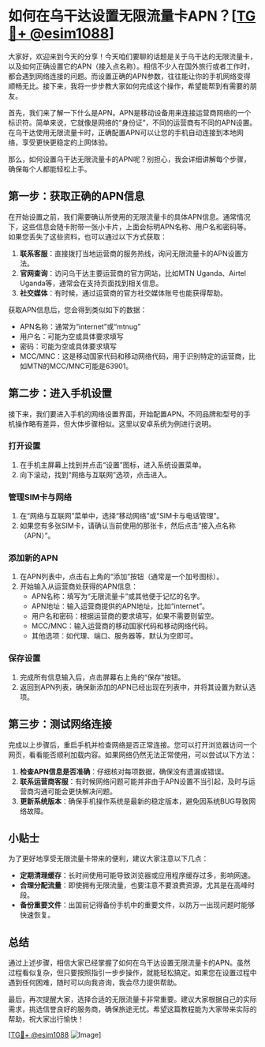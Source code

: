 # 如何在乌干达设置无限流量卡APN？[[TG💪+ @esim1088](https://t.me/s/esim1088)]

大家好，欢迎来到今天的分享！今天咱们要聊的话题是关于乌干达的无限流量卡，以及如何正确设置它的APN（接入点名称）。相信不少人在国外旅行或者工作时，都会遇到网络连接的问题。而设置正确的APN参数，往往能让你的手机网络变得顺畅无比。接下来，我将一步步教大家如何完成这个操作，希望能帮到有需要的朋友。

首先，我们来了解一下什么是APN。APN是移动设备用来连接运营商网络的一个标识符。简单来说，它就像是网络的“身份证”，不同的运营商有不同的APN设置。在乌干达使用无限流量卡时，正确配置APN可以让您的手机自动连接到本地网络，享受更快更稳定的上网体验。

那么，如何设置乌干达无限流量卡的APN呢？别担心，我会详细讲解每个步骤，确保每个人都能轻松上手。

## 第一步：获取正确的APN信息

在开始设置之前，我们需要确认所使用的无限流量卡的具体APN信息。通常情况下，这些信息会随卡附带一张小卡片，上面会标明APN名称、用户名和密码等。如果您丢失了这些资料，也可以通过以下方式获取：

1. **联系客服**：直接拨打当地运营商的服务热线，询问无限流量卡的APN设置方法。
2. **官网查询**：访问乌干达主要运营商的官方网站，比如MTN Uganda、Airtel Uganda等，通常会在支持页面找到相关信息。
3. **社交媒体**：有时候，通过运营商的官方社交媒体账号也能获得帮助。

获取APN信息后，您会得到类似如下的数据：
- APN名称：通常为“internet”或“mtnug”
- 用户名：可能为空或具体要求填写
- 密码：可能为空或具体要求填写
- MCC/MNC：这是移动国家代码和移动网络代码，用于识别特定的运营商，比如MTN的MCC/MNC可能是63901。

## 第二步：进入手机设置

接下来，我们要进入手机的网络设置界面，开始配置APN。不同品牌和型号的手机操作略有差异，但大体步骤相似。这里以安卓系统为例进行说明。

### 打开设置
1. 在手机主屏幕上找到并点击“设置”图标，进入系统设置菜单。
2. 向下滚动，找到“网络与互联网”选项，点击进入。

### 管理SIM卡与网络
1. 在“网络与互联网”菜单中，选择“移动网络”或“SIM卡与电话管理”。
2. 如果您有多张SIM卡，请确认当前使用的那张卡，然后点击“接入点名称（APN）”。

### 添加新的APN
1. 在APN列表中，点击右上角的“添加”按钮（通常是一个加号图标）。
2. 开始输入从运营商处获得的APN信息：
   - APN名称：填写为“无限流量卡”或其他便于记忆的名字。
   - APN地址：输入运营商提供的APN地址，比如“internet”。
   - 用户名和密码：根据运营商的要求填写，如果不需要则留空。
   - MCC/MNC：输入运营商的移动国家代码和移动网络代码。
   - 其他选项：如代理、端口、服务器等，默认为空即可。

### 保存设置
1. 完成所有信息输入后，点击屏幕右上角的“保存”按钮。
2. 返回到APN列表，确保新添加的APN已经出现在列表中，并将其设置为默认选项。

## 第三步：测试网络连接

完成以上步骤后，重启手机并检查网络是否正常连接。您可以打开浏览器访问一个网页，看看能否顺利加载内容。如果网络仍然无法正常使用，可以尝试以下方法：

1. **检查APN信息是否准确**：仔细核对每项数据，确保没有遗漏或错误。
2. **联系运营商客服**：有时候网络问题可能并非由于APN设置不当引起，及时与运营商沟通可能会更快解决问题。
3. **更新系统版本**：确保手机操作系统是最新的稳定版本，避免因系统BUG导致网络故障。

## 小贴士

为了更好地享受无限流量卡带来的便利，建议大家注意以下几点：

- **定期清理缓存**：长时间使用可能导致浏览器或应用程序缓存过多，影响网速。
- **合理分配流量**：即使拥有无限流量，也要注意不要浪费资源，尤其是在高峰时段。
- **备份重要文件**：出国前记得备份手机中的重要文件，以防万一出现问题时能够快速恢复。

## 总结

通过上述步骤，相信大家已经掌握了如何在乌干达设置无限流量卡的APN。虽然过程看似复杂，但只要按照指引一步步操作，就能轻松搞定。如果您在设置过程中遇到任何困难，随时可以向我咨询，我会尽力提供帮助。

最后，再次提醒大家，选择合适的无限流量卡非常重要。建议大家根据自己的实际需求，挑选信誉良好的服务商，确保旅途无忧。希望这篇教程能为大家带来实际的帮助，祝大家出行愉快！

[[TG💪+ @esim1088](https://t.me/s/esim1088) ![Image](https://i.postimg.cc/4NQfJmqS/Snipaste-2025-05-13-00-14-12.png)]